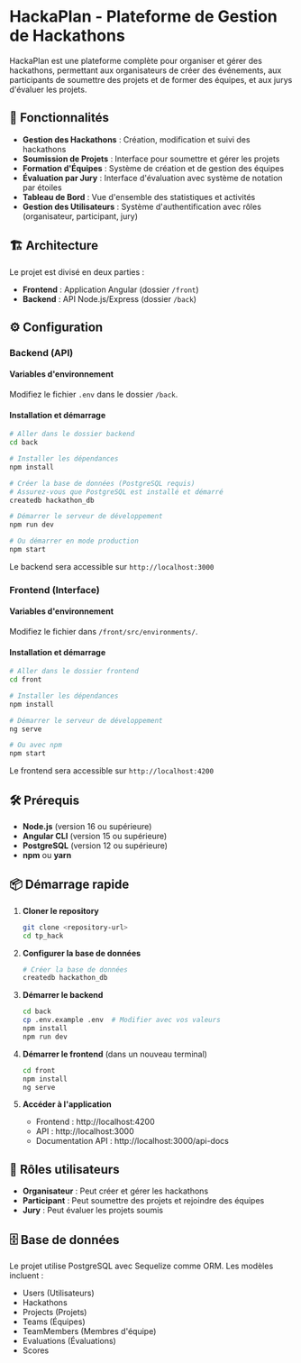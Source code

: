 # HackaPlan - Plateforme de Gestion de Hackathons

HackaPlan est une plateforme complète pour organiser et gérer des hackathons, permettant aux organisateurs de créer des événements, aux participants de soumettre des projets et de former des équipes, et aux jurys d'évaluer les projets.

## 🚀 Fonctionnalités

- **Gestion des Hackathons** : Création, modification et suivi des hackathons
- **Soumission de Projets** : Interface pour soumettre et gérer les projets
- **Formation d'Équipes** : Système de création et de gestion des équipes
- **Évaluation par Jury** : Interface d'évaluation avec système de notation par étoiles
- **Tableau de Bord** : Vue d'ensemble des statistiques et activités
- **Gestion des Utilisateurs** : Système d'authentification avec rôles (organisateur, participant, jury)

## 🏗️ Architecture

Le projet est divisé en deux parties :
- **Frontend** : Application Angular (dossier `/front`)
- **Backend** : API Node.js/Express (dossier `/back`)

## ⚙️ Configuration

### Backend (API)

#### Variables d'environnement
Modifiez le fichier `.env` dans le dossier `/back`.


#### Installation et démarrage
```bash
# Aller dans le dossier backend
cd back

# Installer les dépendances
npm install

# Créer la base de données (PostgreSQL requis)
# Assurez-vous que PostgreSQL est installé et démarré
createdb hackathon_db

# Démarrer le serveur de développement
npm run dev

# Ou démarrer en mode production
npm start
```

Le backend sera accessible sur `http://localhost:3000`

### Frontend (Interface)

#### Variables d'environnement
Modifiez le fichier dans `/front/src/environments/`.

#### Installation et démarrage
```bash
# Aller dans le dossier frontend
cd front

# Installer les dépendances
npm install

# Démarrer le serveur de développement
ng serve

# Ou avec npm
npm start
```

Le frontend sera accessible sur `http://localhost:4200`

## 🛠️ Prérequis

- **Node.js** (version 16 ou supérieure)
- **Angular CLI** (version 15 ou supérieure)
- **PostgreSQL** (version 12 ou supérieure)
- **npm** ou **yarn**


## 📦 Démarrage rapide

1. **Cloner le repository**
   ```bash
   git clone <repository-url>
   cd tp_hack
   ```

2. **Configurer la base de données**
   ```bash
   # Créer la base de données
   createdb hackathon_db
   ```

3. **Démarrer le backend**
   ```bash
   cd back
   cp .env.example .env  # Modifier avec vos valeurs
   npm install
   npm run dev
   ```

4. **Démarrer le frontend** (dans un nouveau terminal)
   ```bash
   cd front
   npm install
   ng serve
   ```

5. **Accéder à l'application**
   - Frontend : http://localhost:4200
   - API : http://localhost:3000
   - Documentation API : http://localhost:3000/api-docs 

## 👥 Rôles utilisateurs

- **Organisateur** : Peut créer et gérer les hackathons
- **Participant** : Peut soumettre des projets et rejoindre des équipes
- **Jury** : Peut évaluer les projets soumis

## 🗄️ Base de données

Le projet utilise PostgreSQL avec Sequelize comme ORM. Les modèles incluent :
- Users (Utilisateurs)
- Hackathons
- Projects (Projets)
- Teams (Équipes)
- TeamMembers (Membres d'équipe)
- Evaluations (Évaluations)
- Scores
